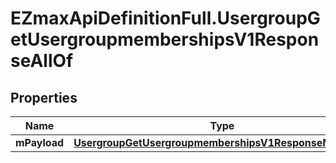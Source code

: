 # EZmaxApiDefinitionFull.UsergroupGetUsergroupmembershipsV1ResponseAllOf

## Properties

Name | Type | Description | Notes
------------ | ------------- | ------------- | -------------
**mPayload** | [**UsergroupGetUsergroupmembershipsV1ResponseMPayload**](UsergroupGetUsergroupmembershipsV1ResponseMPayload.md) |  | 



